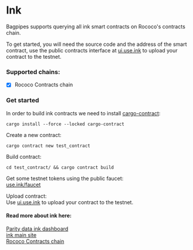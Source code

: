 # Ink

Bagpipes supports querying all ink smart contracts on Rococo's contracts chain.    

To get started, you will need the source code and the address of the smart contract, use the public contracts interface at [ui.use.ink](https://ui.use.ink/) to upload your contract to the testnet.  


### Supported chains:   
-  [x] Rococo Contracts chain


### Get started 

In order to build ink contracts we need to install [cargo-contract](https://github.com/use-ink/cargo-contract):   
```shell
cargo install --force --locked cargo-contract
```

Create a new contract:   

```shell
cargo contract new test_contract
```

Build contract:   
```shell   
cd test_contract/ && cargo contract build   
```

Get some testnet tokens using the public faucet:   
[use.ink/faucet](https://use.ink/faucet)   

Upload contract:  
Use [ui.use.ink](https://ui.use.ink/) to upload your contract to the testnet.   
 


#### Read more about ink here:    
[Parity data ink dashboard](https://dashboards.data.paritytech.io/ink.html)      
[ink main site](https://use.ink/)   
[Rococo Contracts chain](https://use.ink/testnet/)   


